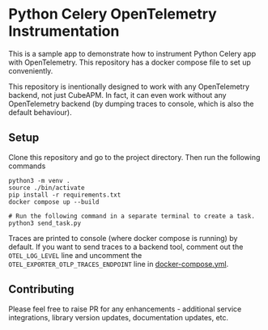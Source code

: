 # Python Celery OpenTelemetry Instrumentation

This is a sample app to demonstrate how to instrument Python Celery app with OpenTelemetry. This repository has a docker compose file to set up conveniently.

This repository is inentionally designed to work with any OpenTelemetry backend, not just CubeAPM. In fact, it can even work without any OpenTelemetry backend (by dumping traces to console, which is also the default behaviour).

## Setup

Clone this repository and go to the project directory. Then run the following commands

```
python3 -m venv .
source ./bin/activate
pip install -r requirements.txt
docker compose up --build

# Run the following command in a separate terminal to create a task.
python3 send_task.py
```

Traces are printed to console (where docker compose is running) by default. If you want to send traces to a backend tool, comment out the `OTEL_LOG_LEVEL` line and uncomment the `OTEL_EXPORTER_OTLP_TRACES_ENDPOINT` line in [docker-compose.yml](docker-compose.yml).

## Contributing

Please feel free to raise PR for any enhancements - additional service integrations, library version updates, documentation updates, etc.
